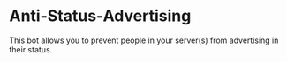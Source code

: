 # Anti-Status-Advertising
This bot allows you to prevent people in your server(s) from advertising in their status.
